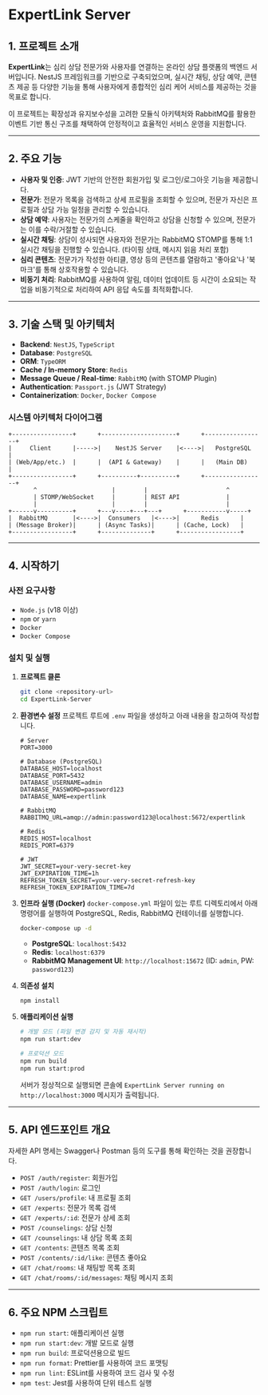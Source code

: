 # ExpertLink Server

## 1. 프로젝트 소개

**ExpertLink**는 심리 상담 전문가와 사용자를 연결하는 온라인 상담 플랫폼의 백엔드 서버입니다. NestJS 프레임워크를 기반으로 구축되었으며, 실시간 채팅, 상담 예약, 콘텐츠 제공 등 다양한 기능을 통해 사용자에게 종합적인 심리 케어 서비스를 제공하는 것을 목표로 합니다.

이 프로젝트는 확장성과 유지보수성을 고려한 모듈식 아키텍처와 RabbitMQ를 활용한 이벤트 기반 통신 구조를 채택하여 안정적이고 효율적인 서비스 운영을 지원합니다.

---

## 2. 주요 기능

- **사용자 및 인증**: JWT 기반의 안전한 회원가입 및 로그인/로그아웃 기능을 제공합니다.
- **전문가**: 전문가 목록을 검색하고 상세 프로필을 조회할 수 있으며, 전문가 자신은 프로필과 상담 가능 일정을 관리할 수 있습니다.
- **상담 예약**: 사용자는 전문가의 스케줄을 확인하고 상담을 신청할 수 있으며, 전문가는 이를 수락/거절할 수 있습니다.
- **실시간 채팅**: 상담이 성사되면 사용자와 전문가는 RabbitMQ STOMP를 통해 1:1 실시간 채팅을 진행할 수 있습니다. (타이핑 상태, 메시지 읽음 처리 포함)
- **심리 콘텐츠**: 전문가가 작성한 아티클, 영상 등의 콘텐츠를 열람하고 '좋아요'나 '북마크'를 통해 상호작용할 수 있습니다.
- **비동기 처리**: RabbitMQ를 사용하여 알림, 데이터 업데이트 등 시간이 소요되는 작업을 비동기적으로 처리하여 API 응답 속도를 최적화합니다.

---

## 3. 기술 스택 및 아키텍처

- **Backend**: `NestJS`, `TypeScript`
- **Database**: `PostgreSQL`
- **ORM**: `TypeORM`
- **Cache / In-memory Store**: `Redis`
- **Message Queue / Real-time**: `RabbitMQ` (with STOMP Plugin)
- **Authentication**: `Passport.js` (JWT Strategy)
- **Containerization**: `Docker`, `Docker Compose`

### 시스템 아키텍처 다이어그램

```
+-----------------+      +---------------------+      +-----------------+
|     Client      |----->|    NestJS Server    |<---->|   PostgreSQL    |
| (Web/App/etc.)  |      |  (API & Gateway)    |      |   (Main DB)     |
+-----------------+      +----------+----------+      +-----------------+
       ^                     |        |                      ^
       | STOMP/WebSocket     |        | REST API             |
       |                     |        |                      |
+------v----------+      +---v----+---+---+      +-----------v-----+
|  RabbitMQ       |<---->|  Consumers   |<---->|      Redis      |
| (Message Broker)|      | (Async Tasks)|      | (Cache, Lock)   |
+-----------------+      +--------------+      +-----------------+
```

---

## 4. 시작하기

### 사전 요구사항

- `Node.js` (v18 이상)
- `npm` or `yarn`
- `Docker`
- `Docker Compose`

### 설치 및 실행

1.  **프로젝트 클론**
    ```bash
    git clone <repository-url>
    cd ExpertLink-Server
    ```

2.  **환경변수 설정**
    프로젝트 루트에 `.env` 파일을 생성하고 아래 내용을 참고하여 작성합니다.
    ```env
    # Server
    PORT=3000

    # Database (PostgreSQL)
    DATABASE_HOST=localhost
    DATABASE_PORT=5432
    DATABASE_USERNAME=admin
    DATABASE_PASSWORD=password123
    DATABASE_NAME=expertlink

    # RabbitMQ
    RABBITMQ_URL=amqp://admin:password123@localhost:5672/expertlink

    # Redis
    REDIS_HOST=localhost
    REDIS_PORT=6379

    # JWT
    JWT_SECRET=your-very-secret-key
    JWT_EXPIRATION_TIME=1h
    REFRESH_TOKEN_SECRET=your-very-secret-refresh-key
    REFRESH_TOKEN_EXPIRATION_TIME=7d
    ```

3.  **인프라 실행 (Docker)**
    `docker-compose.yml` 파일이 있는 루트 디렉토리에서 아래 명령어를 실행하여 PostgreSQL, Redis, RabbitMQ 컨테이너를 실행합니다.
    ```bash
    docker-compose up -d
    ```
    - **PostgreSQL**: `localhost:5432`
    - **Redis**: `localhost:6379`
    - **RabbitMQ Management UI**: `http://localhost:15672` (ID: `admin`, PW: `password123`)

4.  **의존성 설치**
    ```bash
    npm install
    ```

5.  **애플리케이션 실행**
    ```bash
    # 개발 모드 (파일 변경 감지 및 자동 재시작)
    npm run start:dev

    # 프로덕션 모드
    npm run build
    npm run start:prod
    ```
    서버가 정상적으로 실행되면 콘솔에 `ExpertLink Server running on http://localhost:3000` 메시지가 출력됩니다.

---

## 5. API 엔드포인트 개요

자세한 API 명세는 Swagger나 Postman 등의 도구를 통해 확인하는 것을 권장합니다.

- `POST /auth/register`: 회원가입
- `POST /auth/login`: 로그인
- `GET /users/profile`: 내 프로필 조회
- `GET /experts`: 전문가 목록 검색
- `GET /experts/:id`: 전문가 상세 조회
- `POST /counselings`: 상담 신청
- `GET /counselings`: 내 상담 목록 조회
- `GET /contents`: 콘텐츠 목록 조회
- `POST /contents/:id/like`: 콘텐츠 좋아요
- `GET /chat/rooms`: 내 채팅방 목록 조회
- `GET /chat/rooms/:id/messages`: 채팅 메시지 조회

---

## 6. 주요 NPM 스크립트

- `npm run start`: 애플리케이션 실행
- `npm run start:dev`: 개발 모드로 실행
- `npm run build`: 프로덕션용으로 빌드
- `npm run format`: Prettier를 사용하여 코드 포맷팅
- `npm run lint`: ESLint를 사용하여 코드 검사 및 수정
- `npm test`: Jest를 사용하여 단위 테스트 실행
